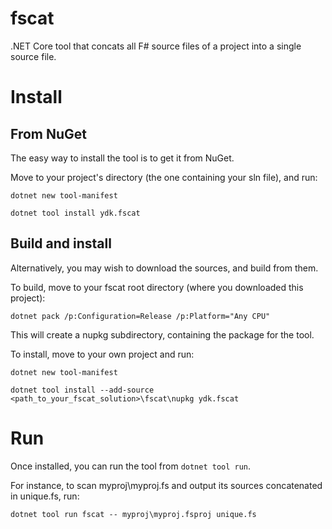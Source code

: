# fscat
.NET Core tool that concats all F# source files of a project into a single source file.

# Install
## From NuGet
The easy way to install the tool is to get it from NuGet.

Move to your project's directory (the one containing your sln file), and run:

```dotnet new tool-manifest```

```dotnet tool install ydk.fscat```

## Build and install
Alternatively, you may wish to download the sources, and build from them.

To build, move to your fscat root directory (where you downloaded this project):

```dotnet pack /p:Configuration=Release /p:Platform="Any CPU"```

This will create a nupkg subdirectory, containing the package for the tool.

To install, move to your own project and run:

```dotnet new tool-manifest```

```dotnet tool install --add-source <path_to_your_fscat_solution>\fscat\nupkg ydk.fscat```

# Run
Once installed, you can run the tool from ```dotnet tool run```.

For instance, to scan myproj\myproj.fs and output its sources concatenated in unique.fs, run:

```dotnet tool run fscat -- myproj\myproj.fsproj unique.fs```
